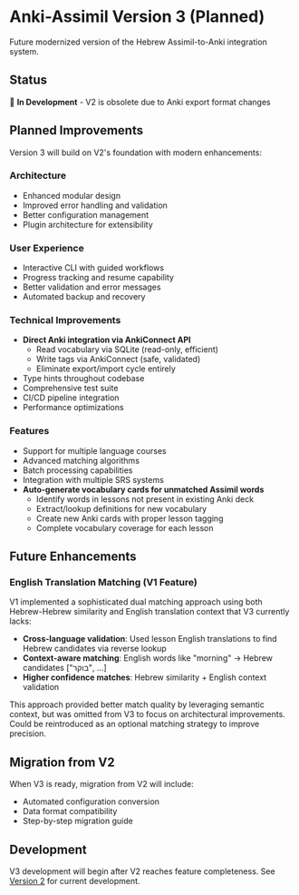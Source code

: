 # Anki-Assimil Version 3 (Planned)

Future modernized version of the Hebrew Assimil-to-Anki integration system.

## Status
🚧 **In Development** - V2 is obsolete due to Anki export format changes

## Planned Improvements

Version 3 will build on V2's foundation with modern enhancements:

### Architecture
- Enhanced modular design
- Improved error handling and validation
- Better configuration management
- Plugin architecture for extensibility

### User Experience  
- Interactive CLI with guided workflows
- Progress tracking and resume capability
- Better validation and error messages
- Automated backup and recovery

### Technical Improvements
- **Direct Anki integration via AnkiConnect API**
  - Read vocabulary via SQLite (read-only, efficient)
  - Write tags via AnkiConnect (safe, validated)
  - Eliminate export/import cycle entirely
- Type hints throughout codebase
- Comprehensive test suite
- CI/CD pipeline integration
- Performance optimizations

### Features
- Support for multiple language courses
- Advanced matching algorithms
- Batch processing capabilities
- Integration with multiple SRS systems
- **Auto-generate vocabulary cards for unmatched Assimil words**
  - Identify words in lessons not present in existing Anki deck
  - Extract/lookup definitions for new vocabulary
  - Create new Anki cards with proper lesson tagging
  - Complete vocabulary coverage for each lesson

## Future Enhancements

### English Translation Matching (V1 Feature)
V1 implemented a sophisticated dual matching approach using both Hebrew-Hebrew similarity and English translation context that V3 currently lacks:

- **Cross-language validation**: Used lesson English translations to find Hebrew candidates via reverse lookup
- **Context-aware matching**: English words like "morning" → Hebrew candidates ["בוקר", ...] 
- **Higher confidence matches**: Hebrew similarity + English context validation

This approach provided better match quality by leveraging semantic context, but was omitted from V3 to focus on architectural improvements. Could be reintroduced as an optional matching strategy to improve precision.

## Migration from V2

When V3 is ready, migration from V2 will include:
- Automated configuration conversion
- Data format compatibility
- Step-by-step migration guide

## Development

V3 development will begin after V2 reaches feature completeness. See [Version 2](../v2/) for current development.